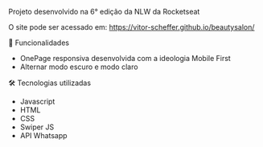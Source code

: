 Projeto desenvolvido na 6° edição da NLW da Rocketseat

O site pode ser acessado em: https://vitor-scheffer.github.io/beautysalon/

📲 Funcionalidades
<ul>
  <li>OnePage responsiva desenvolvida com a ideologia Mobile First</li>
  <li>Alternar modo escuro e modo claro</li>
</ul>



🛠 Tecnologias utilizadas
<ul>
  <li>Javascript</li>
  <li>HTML</li>
  <li>CSS</li>
  <li>Swiper JS</li>
  <li>API Whatsapp</li>
</ul>


